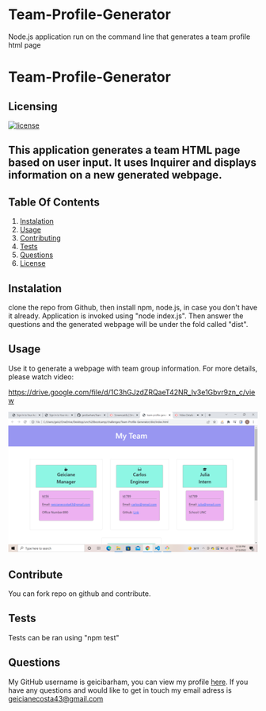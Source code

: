 # Team-Profile-Generator
Node.js application run on the command line that generates a team profile html page

 
# Team-Profile-Generator 

## Licensing

[![license](https://img.shields.io/badge/license-MIT-success)](https://opensource.org/licenses/MIT)


## This application generates a team HTML page based on user input. It uses Inquirer and displays information on a new generated webpage.
    
## Table Of Contents

1. [Instalation](#instalation)
2. [Usage](#usage)
3. [Contributing](#contributing)
4. [Tests](#tests)
5. [Questions](#questions)
6. [License](#license)
    
## Instalation
    
clone the repo from Github, then install npm, node.js, in case you don't have it already. Application is invoked using "node index.js". Then answer the questions and the generated webpage will be under the fold called "dist".
    
## Usage
    
Use it to generate a webpage with team group information. For more details, please watch video:

https://drive.google.com/file/d/1C3hGJzdZRQaeT42NR_Iv3e1Gbvr9zn_c/view

![alt-text](https://github.com/geicibarham/Team-Profile-Generator/blob/main/src/Screenshot%20(62).png)
    
## Contribute
    
You can fork repo on github and contribute.
    
## Tests
    
Tests can be ran using "npm test"
    
    
## Questions 
    
My GitHub username is geicibarham, you can view my profile [here](https://github.com/geicibarham/).
If you have any questions and would like to get in touch my email adress is geicianecosta43@gmail.com
    
    
  
        

